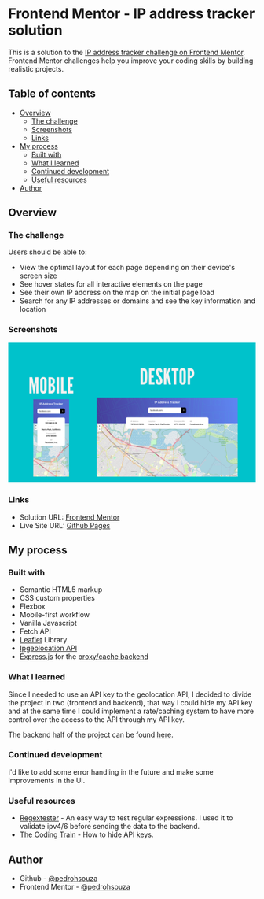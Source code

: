 # Frontend Mentor - IP address tracker solution

This is a solution to the [IP address tracker challenge on Frontend Mentor](https://www.frontendmentor.io/challenges/ip-address-tracker-I8-0yYAH0). Frontend Mentor challenges help you improve your coding skills by building realistic projects. 

## Table of contents

- [Overview](#overview)
  - [The challenge](#the-challenge)
  - [Screenshots](#screenshots)
  - [Links](#links)
- [My process](#my-process)
  - [Built with](#built-with)
  - [What I learned](#what-i-learned)
  - [Continued development](#continued-development)
  - [Useful resources](#useful-resources)
- [Author](#author)

## Overview

### The challenge

Users should be able to:

- View the optimal layout for each page depending on their device's screen size
- See hover states for all interactive elements on the page
- See their own IP address on the map on the initial page load
- Search for any IP addresses or domains and see the key information and location

### Screenshots

![](./screenshots/screenshots-all-sizes.png)

### Links

- Solution URL: [Frontend Mentor](https://www.frontendmentor.io/solutions/ip-address-tracker-with-proxy-backend-using-express-A8R0-uuCGw)
- Live Site URL: [Github Pages](https://pedrohsouza.github.io/ip-address-tracker/)

## My process

### Built with

- Semantic HTML5 markup
- CSS custom properties
- Flexbox
- Mobile-first workflow
- Vanilla Javascript
- Fetch API
- [Leaflet](https://leafletjs.com/) Library
- [Ipgeolocation API](https://ipgeolocation.io)
- [Express.js](https://expressjs.com/pt-br/) for the [proxy/cache backend](https://github.com/pedrohsouza/ip-address-tracker-backend)

### What I learned

Since I needed to use an API key to the geolocation API, I decided to divide the project in two (frontend and backend), that way I could hide my API key and at the same time I could implement a rate/caching system to have more control over the access to the API through my API key.

The backend half of the project can be found [here](https://github.com/pedrohsouza/ip-address-tracker-backend).

### Continued development

I'd like to add some error handling in the future and make some improvements in the UI.

### Useful resources

- [Regextester](https://www.regextester.com/104038) - An easy way to test regular expressions. I used it to validate ipv4/6 before sending the data to the backend.
- [The Coding Train](https://www.youtube.com/watch?v=17UVejOw3zA&list=PLRqwX-V7Uu6YxDKpFzf_2D84p0cyk4T7X&index=19) - How to hide API keys.

## Author

- Github - [@pedrohsouza](https://github.com/pedrohsouza)
- Frontend Mentor - [@pedrohsouza](https://www.frontendmentor.io/profile/pedrohsouza)
